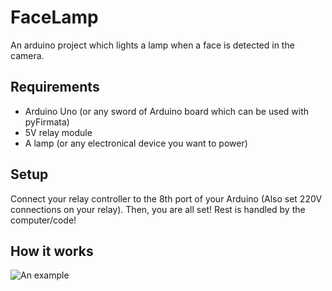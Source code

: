 # FaceLamp
An arduino project which lights a lamp when a face is detected in the camera.

## Requirements
- Arduino Uno (or any sword of Arduino board which can be used with pyFirmata)
- 5V relay module
- A lamp (or any electronical device you want to power)

## Setup
Connect your relay controller to the 8th port of your Arduino (Also set 220V connections on your relay). Then, you are all set! Rest is handled by the computer/code!

## How it works
![An example](https://im5.ezgif.com/tmp/ezgif-5-812d5e52c5ce.gif)
